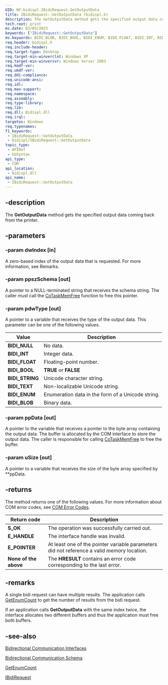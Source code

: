 ```yaml
---
UID: NF:bidispl.IBidiRequest.GetOutputData
title: IBidiRequest::GetOutputData (bidispl.h)
description: The GetOutputData method gets the specified output data coming back from the printer.
tech.root: print
ms.date: 03/03/2023
keywords: ["IBidiRequest::GetOutputData"]
ms.keywords: BIDI_BLOB, BIDI_BOOL, BIDI_ENUM, BIDI_FLOAT, BIDI_INT, BIDI_NULL, BIDI_STRING, BIDI_TEXT, GetOutputData, GetOutputData method [Print Devices], GetOutputData method [Print Devices],IBidiRequest interface, IBidiRequest interface [Print Devices],GetOutputData method, IBidiRequest.GetOutputData, IBidiRequest::GetOutputData, _win32_IBidiRequest_GetOutputData, bidispl/IBidiRequest::GetOutputData, gdi.ibidirequest_ibidirequest__getoutputdata, print.ibidirequest_ibidirequest__getoutputdata
req.header: bidispl.h
req.include-header: 
req.target-type: Desktop
req.target-min-winverclnt: Windows XP
req.target-min-winversvr: Windows Server 2003
req.kmdf-ver: 
req.umdf-ver: 
req.ddi-compliance: 
req.unicode-ansi: 
req.idl: 
req.max-support: 
req.namespace: 
req.assembly: 
req.type-library: 
req.lib: 
req.dll: Bidispl.dll
req.irql: 
targetos: Windows
req.typenames: 
f1_keywords:
 - IBidiRequest::GetOutputData
 - bidispl/IBidiRequest::GetOutputData
topic_type:
 - APIRef
 - kbSyntax
api_type:
 - COM
api_location:
 - bidispl.dll
api_name:
 - IBidiRequest::GetOutputData
---
```


## -description

The **GetOutputData** method gets the specified output data coming back from the printer.

## -parameters

### -param dwIndex [in]

A zero-based index of the output data that is requested. For more information, see Remarks.

### -param ppszSchema [out]

A pointer to a NULL-terminated string that receives the schema string. The caller must call the [CoTaskMemFree](/windows/win32/api/combaseapi/nf-combaseapi-cotaskmemfree) function to free this pointer.

### -param pdwType [out]

A pointer to a variable that receives the type of the output data. This parameter can be one of the following values.

| Value | Description |
|---|---|
| **BIDI_NULL** | No data. |
| **BIDI_INT** | Integer data. |
| **BIDI_FLOAT** | Floating-point number. |
| **BIDI_BOOL** | **TRUE** or **FALSE** |
| **BIDI_STRING** | Unicode character string. |
| **BIDI_TEXT** | Non-localizable Unicode string. |
| **BIDI_ENUM** | Enumeration data in the form of a Unicode string. |
| **BIDI_BLOB** | Binary data. |

### -param ppData [out]

A pointer to the variable that receives a pointer to the byte array containing the output data. The buffer is allocated by the COM interface to store the output data. The caller is responsible for calling [CoTaskMemFree](/windows/win32/api/combaseapi/nf-combaseapi-cotaskmemfree) to free the buffer.

### -param uSize [out]

A pointer to a variable that receives the size of the byte array specified by **ppData.

## -returns

The method returns one of the following values. For more information about COM error codes, see [COM Error Codes](/windows/win32/com/com-error-codes).

| Return code | Description |
|---|---|
| **S_OK** | The operation was successfully carried out. |
| **E_HANDLE** | The interface handle was invalid. |
| **E_POINTER** | At least one of the pointer variable parameters did not reference a valid memory location. |
| **None of the above** | The **HRESULT** contains an error code corresponding to the last error. |

## -remarks

A single bidi request can have multiple results. The application calls [GetEnumCount](./nf-bidispl-ibidirequest-getenumcount.md) to get the number of results from the bidi request.

If an application calls **GetOutputData** with the same index twice, the interface allocates two different buffers and thus the application must free both buffers.

## -see-also

[Bidirectional Communication Interfaces](../_print/index.md)

[Bidirectional Communication Schema](/windows-hardware/drivers/print/bidirectional-communication-schema)

[GetEnumCount](./nf-bidispl-ibidirequest-getenumcount.md)

[IBidiRequest](./nn-bidispl-ibidirequest.md)